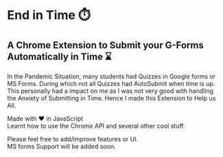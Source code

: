 # End in Time ⏱️

## A Chrome Extension to Submit your G-Forms Automatically in Time ⌛

In the Pandemic Situation, many students had Quizzes in Google forms or MS Forms. During which not all Quizzes had AutoSubmit when time is up. This personally had a impact on me as I was not very good with handling the Anxiety of Submitting in Time. Hence I made this Extension to Help us All.

Made with ❤️ in JavaScript \
Learnt how to use the Chrome API and several other cool stuff.

Please feel free to add/improve features or UI. \
MS forms Support will be added soon.
